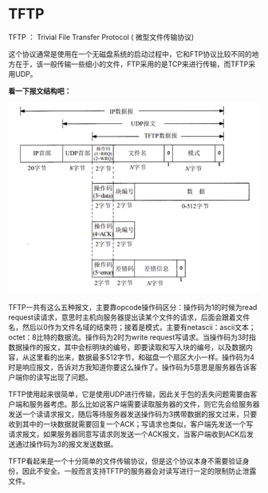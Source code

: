 

# TFTP

TFTP ： Trivial File Transfer Protocol ( 微型文件传输协议)

这个协议通常是使用在一个无磁盘系统的启动过程中，它和FTP协议比较不同的地方在于，该一般传输一些细小的文件，FTP采用的是TCP来进行传输，而TFTP采用UDP。

**看一下报文结构吧：**

![TFTP1](../img/TFTP1.png)

TFTP一共有这么五种报文，主要靠opcode操作码区分：操作码为1的时候为read request读请求，意思时主机向服务器提出读某个文件的请求，后面会跟着文件名，然后以0作为文件名域的结束符；接着是模式，主要有netascii：ascii文本； octet：8比特的数据流。操作码为2时为write request写请求。当操作码为3时指数据操作的报文，其中会标明块的编号，即要读取和写入块的编号，以及数据内容，从这里看的出来，数据最多512字节，和磁盘一个扇区大小一样。操作码为4时是响应报文，告诉对方我知道你要这么操作了。操作码为5意思是服务器告诉客户端你的读写出现了问题。

TFTP使用起来很简单，它是使用UDP进行传输，因此关于包的丢失问题需要由客户端和服务器考虑。那么比如说客户端需要读取服务器的文件，则它先会给服务器发送一个读请求报文，随后等待服务器发送操作码为3携带数据的报文过来，只要收到其中的一块数据就需要回复一个ACK；写请求也类似，客户端先发送一个写请求报文，如果服务器同意写请求则发送一个ACK报文，当客户端收到ACK后发送通过操作码为3的报文发送数据。

TFTP看起来是一个十分简单的文件传输协议，但是这个协议本身不需要验证身份，因此不安全。一般而言支持TFTP的服务器会对读写进行一定的限制防止泄露文件。

